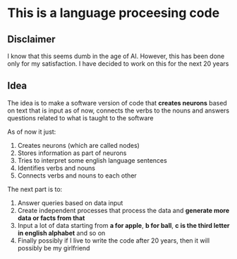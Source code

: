 # This is a language proceesing code

## Disclaimer

I know that this seems dumb in the age of AI. However, this has been done only for my satisfaction. I have decided to work on this for the next 20 years

## Idea

The idea is to make a software version of code that __creates neurons__ based on text that is input as of now, connects the verbs to the nouns and answers questions related to what
is taught to the software

As of now it just:

1. Creates neurons (which are called nodes)
2. Stores information as part of neurons
3. Tries to interpret some english language sentences
4. Identifies verbs and nouns
5. Connects verbs and nouns to each other

The next part is to:

1. Answer queries based on data input
2. Create independent processes that process the data and __generate more data or facts from that__
3. Input a lot of data starting from __a for apple__, __b for ball__, __c is the third letter in english alphabet__ and so on
4. Finally possibly if I live to write the code after 20 years, then it will possibly be my girlfriend

